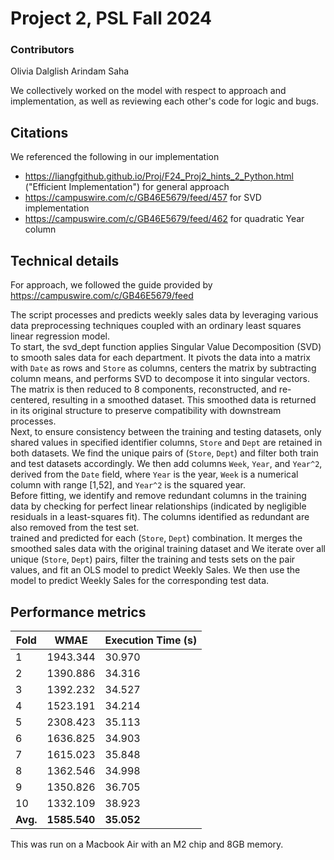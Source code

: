 # Project 2, PSL Fall 2024

### Contributors
Olivia Dalglish
Arindam Saha

We collectively worked on the model with respect to approach and
implementation, as well as reviewing each other's code for logic and bugs.

## Citations

We referenced the following in our implementation
* https://liangfgithub.github.io/Proj/F24_Proj2_hints_2_Python.html ("Efficient Implementation") for general approach
* https://campuswire.com/c/GB46E5679/feed/457 for SVD implementation
* https://campuswire.com/c/GB46E5679/feed/462 for quadratic Year column


## Technical details

For approach, we followed the guide provided by https://campuswire.com/c/GB46E5679/feed

The script processes and predicts weekly sales data by leveraging various data preprocessing techniques coupled with an ordinary least squares linear regression model.<br>
To start, the svd_dept function applies Singular Value Decomposition (SVD) to smooth sales data for each department. It pivots the data into a matrix with `Date` as rows and `Store` as columns, centers the matrix by subtracting column means, and performs SVD to decompose it into singular vectors. The matrix is then reduced to 8 components, reconstructed, and re-centered, resulting in a smoothed dataset. This smoothed data is returned in its original structure to preserve compatibility with downstream processes. <br>
Next, to ensure consistency between the training and testing datasets, only shared values in specified identifier columns, `Store` and `Dept` are retained in both datasets. We find the unique pairs of (`Store`, `Dept`) and filter both train and test datasets accordingly. 
We then add columns `Week`, `Year`, and `Year^2`, derived from the `Date` field, where `Year` is the year, `Week` is a numerical column with range [1,52], and `Year^2` is the squared year.<br>
Before fitting, we identify and remove redundant columns in the training data by checking for perfect linear relationships (indicated by negligible residuals in a least-squares fit). The columns identified as redundant are also removed from the test set.<br>
trained and predicted for each (`Store`, `Dept`) combination. It merges the smoothed sales data with the original training dataset and 
We iterate over all unique (`Store`, `Dept`) pairs, filter the training and tests sets on the pair values, and fit an OLS model to predict Weekly Sales. We then use the model to predict Weekly Sales for the corresponding test data.

## Performance metrics

| Fold | WMAE      | Execution Time (s) |
|------|-----------|--------------------|
| 1    | 1943.344  | 30.970             |
| 2    | 1390.886  | 34.316             |
| 3    | 1392.232  | 34.527             |
| 4    | 1523.191  | 34.214             |
| 5    | 2308.423  | 35.113             |
| 6    | 1636.825  | 34.903             |
| 7    | 1615.023  | 35.848             |
| 8    | 1362.546  | 34.998             |
| 9    | 1350.826  | 36.705             |
| 10   | 1332.109  | 38.923             |
| **Avg.** | **1585.540** | **35.052**         |

This was run on a Macbook Air with an M2 chip and 8GB memory.





